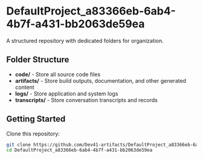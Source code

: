 # DefaultProject_a83366eb-6ab4-4b7f-a431-bb2063de59ea
A structured repository with dedicated folders for organization.

## Folder Structure

- **code/** - Store all source code files
- **artifacts/** - Store build outputs, documentation, and other generated content
- **logs/** - Store application and system logs
- **transcripts/** - Store conversation transcripts and records

## Getting Started

Clone this repository:
```bash
git clone https://github.com/Dev41-artifacts/DefaultProject_a83366eb-6ab4-4b7f-a431-bb2063de59ea
cd DefaultProject_a83366eb-6ab4-4b7f-a431-bb2063de59ea
```
